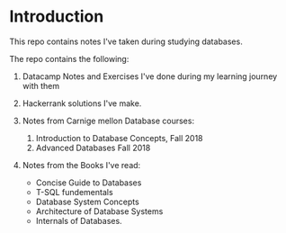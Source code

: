 # Introduction

This repo contains notes I've taken during studying databases.

The repo contains the following:

1. Datacamp Notes and Exercises I've done during my learning journey with them

2. Hackerrank solutions I've make.

3. Notes from Carnige mellon Database courses:
    1. Introduction to Database Concepts, Fall 2018
    2. Advanced Databases Fall 2018
4. Notes from the Books I've read:
    - Concise Guide to Databases
    - T-SQL fundementals
    - Database System Concepts
    - Architecture of Database Systems
    - Internals of Databases.

